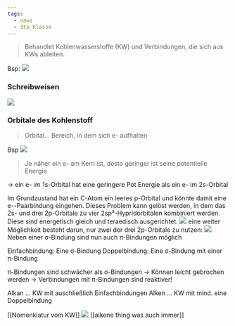 ```yaml
---
tags:
  - nawi
  - 3te_Klasse
---
```

> Behandlet Kohlenwasserstoffe (KW) und Verbindungen, die sich aus KWs ableiten.

Bsp:
![](Organischer%20Chemie%2030-09-2024-07.excalidraw.svg)
### Schreibweisen

![](Organischer%20Chemie%2030-09-2024-14.excalidraw.svg)

### Orbitale des Kohlenstoff

> Orbital... Bereich, in dem sich e- aufhalten

Bsp
![](Organischer%20Chemie%2030-09-2024-19.excalidraw.svg)
> Je näher ein e- am Kern ist, desto geringer ist seine potentielle Energie

→ ein e- im 1s-Orbital hat eine geringere Pot Energie als ein e- im 2s-Orbital

Im Grundzustand hat ein C-Atom ein leeres p-Orbital und könnte damit eine e--Paarbindung eingehen. Dieses Problem kann gelöst werden, in dem das 2s- und drei 2p-Orbitale zu vier 2sp³-Hypridorbitalen kombiniert werden.
Diese sind energetisch gleich und teraedisch ausgerichtet.
![](Organischer%20Chemie%2007-10-2024-50.excalidraw.svg)
eine weiter Möglichkeit besteht darun, nur zwei der drei 2p-Orbitale zu nutzen:
![](Organischer%20Chemie%2007-10-2024-03.excalidraw.svg)
Neben einer σ-Bindung sind nun auch π-Bindungen möglich

Einfachbindung: Eine σ-Bindung 
Doppelbindung: Eine σ-Bindung mit einer π-Bindung

π-Bindungen sind schwächer als σ-Bindungen
→ Können leicht gebrochen werden → Verbindungen
mit π-Bindungen sind reaktiver!

Alkan ... KW mit auschließlich Einfachbindungen
Alken ... KW mit mind. eine Doppelbindung

[[Nomenklatur vom KW]]
![](Reaktivität%20der%20Alkene.excalidraw.svg)
[[alkene thing was auch immer]]